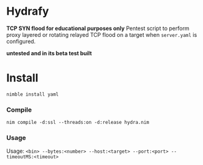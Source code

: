 # Hydrafy
**TCP SYN flood for educational purposes only**
Pentest script to perform proxy layered or rotating relayed TCP flood on a target when ``server.yaml`` is configured.

**untested and in its beta test built**

# Install
``nimble install yaml``

### Compile
```
nim compile -d:ssl --threads:on -d:release hydra.nim
```

### Usage
Usage: ``<bin> --bytes:<number> --host:<target> --port:<port> --timeoutMS:<timeout>``
